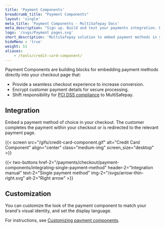 ```yaml
---
title: 'Payment Components'
breadcrumb_title: "Payment Components"
layout: 'single'
meta_title: 'Payment Components - MultiSafepay Docs'
meta_description: "Sign up. Build and test your payments integration. Explore our products and services. Use our API Reference, SDKs, and wrappers. Get support."
logo: '/svgs/Payment pages.svg'
short_description: 'MultiSafepay solution to embed payment methods in your ecommerce platform'
hideMenu : 'true'
weight: 51
aliases:
    - /tools/credit-card-component/
---
```

Payment Components are building blocks for embedding payment methods directly into your checkout page that:

- Provide a seamless checkout experience to increase conversion.
- Encrypt customer payment details for secure processing.
- Shift responsibility for [PCI DSS compliance](/faq/general/multisafepay-glossary/#payment-card-industry-data-security-standard-pci-dss) to MultiSafepay.

## Integration

Embed a payment method of choice in your checkout. The customer completes the payment within your checkout or is redirected to the relevant payment page.

{{< screen src="/gifs/credit-card-component.gif" alt="Credit Card Component" align="center" class="medium-img" screen_size="desktop" >}}

{{< two-buttons href-2="/payments/checkout/payment-components/integrating-single-payment-method" header-2="Integration manual" text-2="Single payment method" img-2="/svgs/arrow-thin-right.svg" alt-2="Right arrow" >}}

## Customization

You can customize the look of the payment component to match your brand's visual identity, and set the display language.

For instructions, see [Customizing payment components](/payments/checkout/payment-components/customizing-payment-components/).
